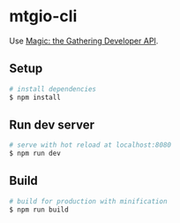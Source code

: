 # mtgio-cli

Use [Magic: the Gathering Developer API](https://magicthegathering.io/).

## Setup

``` bash
# install dependencies
$ npm install
```

## Run dev server

```bash
# serve with hot reload at localhost:8080
$ npm run dev
```

## Build

```bash
# build for production with minification
$ npm run build
```

